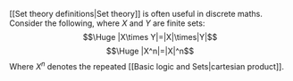 [[Set theory definitions|Set theory]] is often useful in discrete maths. Consider the following, where $X$ and $Y$ are finite sets:
$$\Huge |X\times Y|=|X|\times|Y|$$
$$\Huge |X^n|=|X|^n$$
Where $X^n$ denotes the repeated [[Basic logic and Sets|cartesian product]]. 

